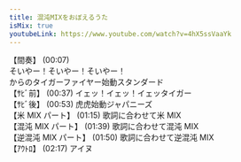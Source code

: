 ```yaml
---
title: 混沌MIXをおぼえるうた
isMix: true
youtubeLink: https://www.youtube.com/watch?v=4hX5ssVaaYk
---
```


【間奏】 <t s=7>(00:07)</t> <br />
そいやー！そいやー！そいやー！<br />
からのタイガーファイヤー始動スタンダード<br />
【ｻﾋﾞ前】 <t s=37>(00:37)</t> イェッ！イェッ！イェッタイガー<br />
【ｻﾋﾞ後】 <t s=53>(00:53)</t> 虎虎始動ジャパニーズ<br />
【米 MIX パート】 <t s=75>(01:15)</t> 歌詞に合わせて米 MIX<br />
【混沌 MIX パート】 <t s=99>(01:39)</t> 歌詞に合わせて混沌 MIX<br />
【逆混沌 MIX パート】 <t s=110>(01:50)</t> 歌詞に合わせて逆混沌 MIX<br />
【ｱｳﾄﾛ】 <t s=137>(02:17)</t> アイヌ<br />
